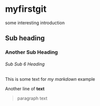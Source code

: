 # myfirstgit
some interesting introduction

## Sub heading

### Another Sub Heading

###### Sub Sub 6 Heading
This is some text for *my markdown* example

Another line of __text__

>paragraph text
